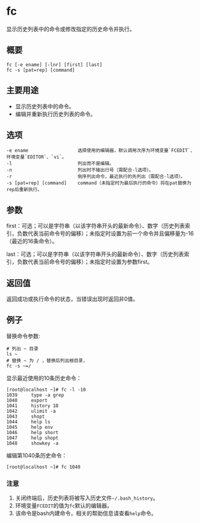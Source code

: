 # fc

显示历史列表中的命令或修改指定的历史命令并执行。

## 概要

```text
fc [-e ename] [-lnr] [first] [last]
fc -s [pat=rep] [command]
```

## 主要用途

* 显示历史列表中的命令。
* 编辑并重新执行历史列表的命令。

## 选项

```text
-e ename                  选择使用的编辑器，默认调用次序为环境变量`FCEDIT`、环境变量`EDITOR`、`vi`。
-l                        列出而不是编辑。
-n                        列出时不输出行号（需配合-l选项）。
-r                        倒序列出命令，最近执行的先列出（需配合-l选项）。
-s [pat=rep] [command]    command（未指定时为最后执行的命令）将在pat替换为rep后重新执行。
```

## 参数

first：可选；可以是字符串（以该字符串开头的最新命令）、数字（历史列表索引，负数代表当前命令号的偏移）；未指定时设置为前一个命令并且偏移量为-16（最近的16条命令）。

last：可选；可以是字符串（以该字符串开头的最新命令）、数字（历史列表索引，负数代表当前命令号的偏移）；未指定时设置为参数first。

## 返回值

返回成功或执行命令的状态，当错误出现时返回非0值。

## 例子

替换命令参数:

```text
# 列出 ~ 目录
ls ~
# 替换 ~ 为 / ，替换后列出根目录， 
fc -s ~=/
```

显示最近使用的10条历史命令：

```text
[root@localhost ~]# fc -l -10
1039     type -a grep
1040     export
1041     history 10
1042     ulimit -a
1043     shopt
1044     help ls
1045     help env
1046     help short
1047     help shopt
1048     showkey -a
```

编辑第1040条历史命令：

```text
[root@localhost ~]# fc 1040
```

### 注意

1. 关闭终端后，历史列表将被写入历史文件`~/.bash_history`。
2. 环境变量`FCEDIT`的值为`fc`默认的编辑器。
3. 该命令是bash内建命令，相关的帮助信息请查看`help`命令。

